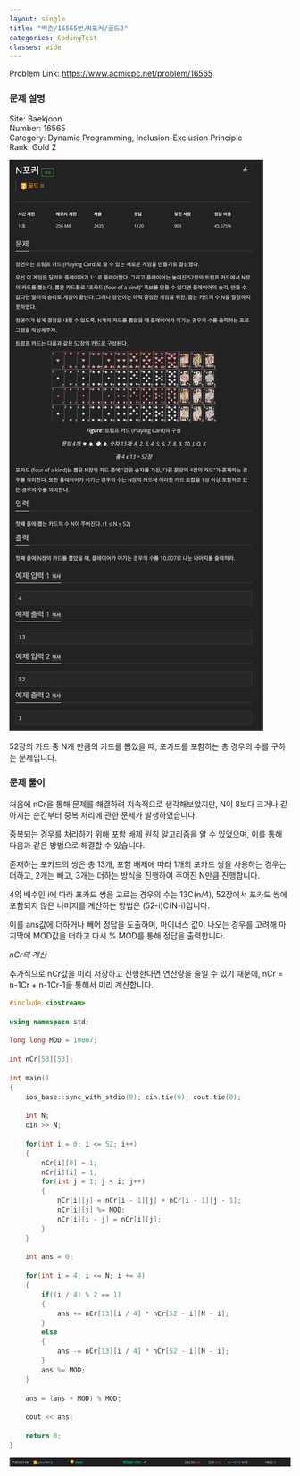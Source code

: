 ```yaml
---
layout: single
title: "백준/16565번/N포커/골드2"
categories: CodingTest
classes: wide
---
```


Problem Link: <https://www.acmicpc.net/problem/16565>


### 문제 설명

Site: Baekjoon   
Number: 16565   
Category: Dynamic Programming, Inclusion-Exclusion Principle   
Rank: Gold 2

![](/assets/images/CodingTest/백준16565번문제.PNG)

52장의 카드 중 N개 만큼의 카드를 뽑았을 때, 포카드를 포함하는 총 경우의 수를 구하는 문제입니다.


### 문제 풀이

처음에 nCr을 통해 문제를 해결하려 지속적으로 생각해보았지만, N이 8보다 크거나 같아지는 순간부터 중복 처리에 관한 문제가 발생하였습니다.

중복되는 경우를 처리하기 위해 포함 배제 원칙 알고리즘을 알 수 있었으며, 이를 통해 다음과 같은 방법으로 해결할 수 있습니다.

존재하는 포카드의 쌍은 총 13개, 포함 배제에 따라 1개의 포카드 쌍을 사용하는 경우는 더하고, 2개는 빼고, 3개는 더하는 방식을 진행하여 주어진 N만큼 진행합니다.

4의 배수인 i에 따라 포카드 쌍을 고르는 경우의 수는 13C(n/4), 52장에서 포카드 쌍에 포함되지 않은 나머지를 계산하는 방법은 (52-i)C(N-i)입니다.

이를 ans값에 더하거나 빼어 정답을 도출하며, 마이너스 값이 나오는 경우를 고려해 마지막에 MOD값을 더하고 다시 % MOD를 통해 정답을 출력합니다.


*nCr의 계산*

추가적으로 nCr값을 미리 저장하고 진행한다면 연산량을 줄일 수 있기 때문에, nCr = n-1Cr + n-1Cr-1을 통해서 미리 계산합니다.


```cpp
#include <iostream>

using namespace std;

long long MOD = 10007;

int nCr[53][53];

int main()
{
    ios_base::sync_with_stdio(0); cin.tie(0); cout.tie(0);

    int N;
    cin >> N;

    for(int i = 0; i <= 52; i++)
    {
        nCr[i][0] = 1;
        nCr[i][i] = 1;
	    for(int j = 1; j < i; j++)
	    {
            nCr[i][j] = nCr[i - 1][j] + nCr[i - 1][j - 1];
            nCr[i][j] %= MOD;
            nCr[i][i - j] = nCr[i][j];
	    }
    }

    int ans = 0;

    for(int i = 4; i <= N; i += 4)
    {
	    if((i / 4) % 2 == 1)
	    {
            ans += nCr[13][i / 4] * nCr[52 - i][N - i];
	    }
        else
        {
            ans -= nCr[13][i / 4] * nCr[52 - i][N - i];
        }
        ans %= MOD;
    }

    ans = (ans + MOD) % MOD;

    cout << ans;

    return 0;
}

```

![](/assets/images/CodingTest/백준2042번.PNG)
